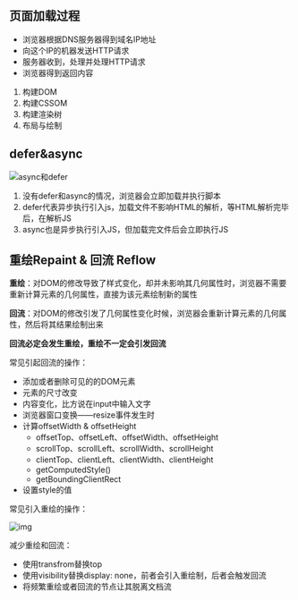 ## 页面加载过程

- 浏览器根据DNS服务器得到域名IP地址
- 向这个IP的机器发送HTTP请求
- 服务器收到，处理并处理HTTP请求
- 浏览器得到返回内容

1. 构建DOM
2. 构建CSSOM
3. 构建渲染树
4. 布局与绘制

## defer&async

![async和defer](https://camo.githubusercontent.com/692889ad40496efb504f771f26875a2e220abc783c7f27c0c24e8f29dea8a2ce/68747470733a2f2f757365722d676f6c642d63646e2e786974752e696f2f323031382f362f31362f313634303635366537303736356163373f773d36383926683d31313226663d6a70656726733d3136383935)

1. 没有defer和async的情况，浏览器会立即加载并执行脚本
2. defer代表异步执行引入js，加载文件不影响HTML的解析，等HTML解析完毕后，在解析JS
3. async也是异步执行引入JS，但加载完文件后会立即执行JS

##  重绘Repaint & 回流 Reflow

**重绘**：对DOM的修改导致了样式变化，却并未影响其几何属性时，浏览器不需要重新计算元素的几何属性，直接为该元素绘制新的属性

**回流**：对DOM的修改引发了几何属性变化时候，浏览器会重新计算元素的几何属性，然后将其结果绘制出来

**回流必定会发生重绘，重绘不一定会引发回流**

常见引起回流的操作：

- 添加或者删除可见的的DOM元素
- 元素的尺寸改变
- 内容变化，比方说在input中输入文字
- 浏览器窗口变换——resize事件发生时
- 计算offsetWidth & offsetHeight
  - offsetTop、offsetLeft、offsetWidth、offsetHeight
  - scrollTop、scrollLeft、scrollWidth、scrollHeight
  - clientTop、clientLeft、clientWidth、clientHeight
  - getComputedStyle()
  - getBoundingClientRect
- 设置style的值

常见引入重绘的操作：

![img](https://camo.githubusercontent.com/26146109ab8f4b81560ba629ef479ffe4efc84acce73242ee92f7bd394f96645/68747470733a2f2f757365722d676f6c642d63646e2e786974752e696f2f323031392f312f312f313638303964386536343832623831333f773d35353426683d32333526663d706e6726733d3132303735)

减少重绘和回流：

- 使用transfrom替换top
- 使用visibility替换display: none，前者会引入重绘制，后者会触发回流
- 将频繁重绘或者回流的节点让其脱离文档流